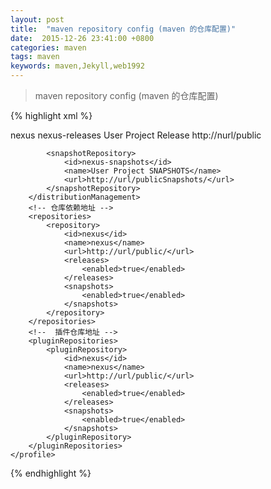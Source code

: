 ```yaml
---
layout: post
title:  "maven repository config (maven 的仓库配置)"
date:  2015-12-26 23:41:00 +0800
categories: maven
tags: maven
keywords: maven,Jekyll,web1992
---
```



> maven repository config (maven 的仓库配置)

<!--more-->

{% highlight xml %}   
<?xml version="1.0" encoding="UTF-8"?>
<!--0 仓库的配置在 profiles 标签下进行配置-->
<!--1 需要指定仓库的ID-->
<!--2 仓库发布地址-->
<!--3 仓库依赖地址-->
<!--4 插件仓库地址-->
<!--5 激活仓库的配置-->
<profiles>
    <profile>
        <id>nexus</id>
        <!-- 仓库发布地址 -->
        <distributionManagement>
            <repository>
                <id>nexus-releases</id>
                <name>User Project Release</name>
                <url>http://nurl/public</url>
            </repository>

            <snapshotRepository>
                <id>nexus-snapshots</id>
                <name>User Project SNAPSHOTS</name>
                <url>http://url/publicSnapshots/</url>
            </snapshotRepository>
        </distributionManagement>
        <!-- 仓库依赖地址 -->
        <repositories>
            <repository>
                <id>nexus</id>
                <name>nexus</name>
                <url>http://url/public/</url>
                <releases>
                    <enabled>true</enabled>
                </releases>
                <snapshots>
                    <enabled>true</enabled>
                </snapshots>
            </repository>
        </repositories>
        <!--  插件仓库地址 -->
        <pluginRepositories>
            <pluginRepository>
                <id>nexus</id>
                <name>nexus</name>
                <url>http://url/public/</url>
                <releases>
                    <enabled>true</enabled>
                </releases>
                <snapshots>
                    <enabled>true</enabled>
                </snapshots>
            </pluginRepository>
        </pluginRepositories>
    </profile>
</profiles>

<!--  激活仓库的配置 -->
<activeProfiles>
<!-- <activeProfile>nexus</activeProfile>
 -->
</activeProfiles>

{% endhighlight %}

